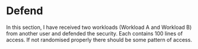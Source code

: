 # Defend 

In this section, I have received two workloads (Workload A and Workload B) from another user and defended the security. Each contains 100 lines of access. If not randomised properly there should be some pattern of access.